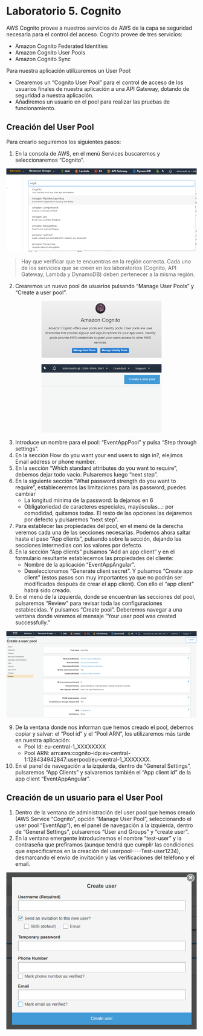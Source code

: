 # Laboratorio 5. Cognito
AWS Cognito provee a nuestros servicios de AWS de la capa se seguridad necesaria para el control del acceso. Cognito provee de tres servicios:
-	Amazon Cognito Federated Identities 
-	Amazon Cognito User Pools
-	Amazon Cognito Sync

Para nuestra aplicación utilizaremos un User Pool:
-	Crearemos un “Cognito User Pool” para el control de acceso de los usuarios finales de nuestra aplicación a una API Gateway, dotando de seguridad a nuestra aplicación.
-	Añadiremos un usuario en el pool para realizar las pruebas de funcionamiento.

## Creación del User Pool
Para crearlo seguiremos los siguientes pasos:
1.	En la consola de AWS, en el menú Services buscaremos y seleccionaremos “Cognito”.

<p align="center">
  <img src="resources/img_1.png">
</p>

> Hay que verificar que te encuentras en la región correcta. Cada uno de los servicios que se creen en los laboratorios (Cognito, API Gateway, Lambda y DynamoDB) deben pertenecer a la misma región.

2.	Crearemos un nuevo pool de usuarios pulsando “Manage User Pools” y “Create a user pool”.

<p align="center">
  <img src="resources/img_2.png">
</p>

<p align="center">
  <img src="resources/img_3.png">
</p>

3.	Introduce un nombre para el pool: “EventAppPool” y pulsa “Step through settings”.
4.  En la sección How do you want your end users to sign in?, elejimos Email address or phone number.
4.	En la sección “Which standard attributes do you want to require”, debemos dejar todo vacio. Pulsaremos luego “next step”.
5.	En la siguiente sección “What password strength do you want to require”, estableceremos las limitaciones para las password, puedes cambiar
    *	La longitud mínima de la password: la dejamos en 6
    *	Obligatoriedad de caracteres especiales, mayúsculas...: por comodidad, quitamos todas.
El resto de las opciones las dejaremos por defecto y pulsaremos “next step”.
6.	Para establecer las propiedades del pool, en el menú de la derecha veremos cada una de las secciones necesarias. Podemos ahora saltar hasta el paso “App clients”, pulsando sobre la sección, dejando las secciones intermedias con los valores por defecto.
7.	En la sección “App clients” pulsamos “Add an app client” y en el formulario resultante establecemos las propiedades del cliente:
    *	Nombre de la aplicación “EventAppAngular”.
    *	Deseleccionamos “Generate client secret”.
Y pulsamos “Create app client” (estos pasos son muy importantes ya que no podrán ser modificados después de crear el app client). Con ello el “app client” habrá sido creado.
8.	En el menú de la izquierda, donde se encuentran las secciones del pool, pulsaremos “Review” para revisar toda las configuraciones establecidas. Y pulsamos “Create pool”. Deberemos navegar a una ventana donde veremos el mensaje “Your user pool was created successfully.”

<p align="center">
  <img src="resources/img_4.png">
</p>

9.	De la ventana donde nos informan que hemos creado el pool, debemos copiar y salvar: el “Pool id” y el “Pool ARN”, los utilizaremos más tarde en nuestra aplicación:
    * Pool Id: eu-central-1_XXXXXXXX
    * Pool ARN: arn:aws:cognito-idp:eu-central-1:128434942847:userpool/eu-central-1_XXXXXXX.
10.	En el panel de navegación a la izquierda, dentro de “General Settings”, pulsaremos “App Clients” y salvaremos también el “App client id” de la app client “EventAppAngular”.

## Creación de un usuario para el User Pool

1.	Dentro de la ventana de administración del user pool que hemos creado (AWS Service “Cognito”, opción “Manage User Pool”, seleccionando el user pool “EventApp”), en el panel de navegación a la izquierda, dentro de “General Settings”, pulsaremos “User and Groups” y “create user”.
2.	En la ventana emergente introduciremos el nombre “test-user” y la contraseña que prefiramos (aunque tendrá que cumplir las condiciones que especificamos en la creación del userpool----Test-user1234), desmarcando el envío de invitación y las verificaciones del teléfono y el email. 

<p align="center">
  <img src="resources/img_5.png">
</p>
